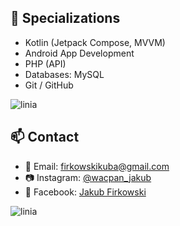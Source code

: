 ## 📱 Specializations

- Kotlin (Jetpack Compose, MVVM)
- Android App Development
- PHP (API)
- Databases: MySQL
- Git / GitHub


![linia](https://www.gify.net/data/media/562/linia-ruchomy-obrazek-0184.gif)

## 📫 Contact

- 📧 Email: [firkowskikuba@gmail.com](mailto:firkowskikuba@gmail.com)
- 📷 Instagram: [@wacpan_jakub](https://www.instagram.com/wacpan_jakub/#)
- 📘 Facebook: [Jakub Firkowski](https://facebook.com)


![linia](https://www.gify.net/data/media/562/linia-ruchomy-obrazek-0184.gif)

